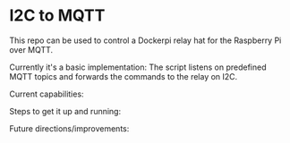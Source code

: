 # I2C to MQTT

This repo can be used to control a Dockerpi relay hat for the Raspberry Pi over MQTT.

Currently it's a basic implementation:
The script listens on predefined MQTT topics and forwards the commands to the relay on I2C.

Current capabilities:
  <TBD>
    
Steps to get it up and running:
  <TBD>
  
Future directions/improvements:
  <TBD>
